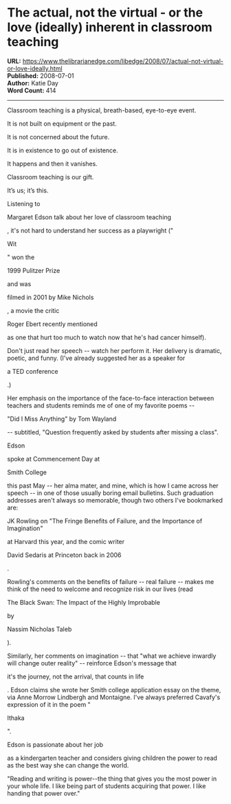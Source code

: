 # The actual, not the virtual - or the love (ideally) inherent in classroom teaching

**URL:** https://www.thelibrarianedge.com/libedge/2008/07/actual-not-virtual-or-love-ideally.html  
**Published:** 2008-07-01  
**Author:** Katie Day  
**Word Count:** 414

---

Classroom teaching is a physical, breath-based, eye-to-eye                     event.

It is not built on equipment or the past.

It is not concerned about the future.

It is in existence to go out of existence.

It happens and then it vanishes.

Classroom teaching is our gift.

It’s us; it’s this.

Listening to

Margaret Edson talk about her love of classroom teaching

, it's not hard to understand her success as a playwright ("

Wit

" won the

1999 Pulitzer Prize

and was

filmed in 2001 by Mike Nichols

, a movie the critic

Roger Ebert recently mentioned

as one that hurt too much to watch now that he's had cancer himself).

Don't just read her speech -- watch her perform it.  Her delivery is dramatic, poetic, and funny. (I've already suggested her as a speaker for

a TED conference

.)

Her emphasis on the importance of the face-to-face interaction between teachers and students reminds me of one of my favorite poems --

"Did I Miss Anything" by Tom Wayland

-- subtitled, "Question frequently asked by students after missing a class".

Edson

spoke at Commencement Day at

Smith College

this past May -- her alma mater, and mine, which is how I came across her speech -- in one of those usually boring email bulletins.   Such graduation addresses aren't always so memorable, though two others I've bookmarked are:

JK Rowling on "The Fringe Benefits of Failure, and the Importance of Imagination"

at Harvard this year, and the comic writer

David Sedaris at Princeton back in 2006

.

Rowling's comments on the benefits of failure -- real failure -- makes me think of the need to welcome and recognize risk in our lives (read

The Black Swan: The Impact of the Highly Improbable

by

Nassim Nicholas Taleb

).

Similarly, her comments on imagination -- that "what we achieve inwardly will change outer reality" -- reinforce Edson's message that

it's the journey, not the arrival, that counts in life

.  Edson claims she wrote her Smith college application essay on the theme, via Anne Morrow Lindbergh and Montaigne.  I've always preferred Cavafy's expression of it in the poem "

Ithaka

".

Edson is passionate about her job

as a kindergarten teacher and considers giving children the power to read as the best way she can change the world.

"Reading and writing is power--the thing that gives you the most power in your whole life. I like being part of students acquiring that power. I like handing that power over."
